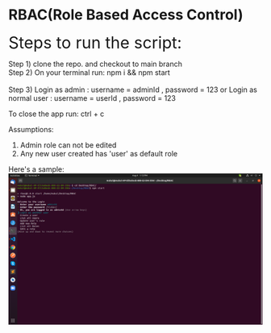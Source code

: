 # RBAC(Role Based Access Control)



<font size="6"> Steps to run the script: </font> 

Step 1) clone the repo. and checkout to main branch
\
Step 2) On your terminal run: npm i && npm start
\
\
Step 3) Login as admin : username = adminId , password = 123 or
        Login as normal user : username = userId , password = 123 

To close the app run: ctrl + c

Assumptions:
 1. Admin role can not be edited
 2. Any new user created has 'user' as default role

Here's a sample:
![image info](./login.png)
